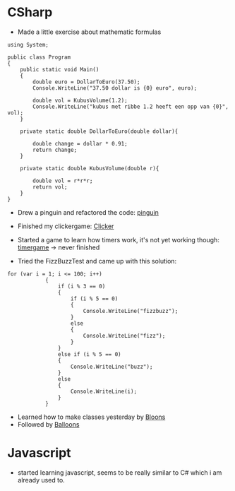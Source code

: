 # CSharp
- Made a little exercise about mathematic formulas
``` CSharp
using System;
					
public class Program
{
	public static void Main()
	{
		double euro = DollarToEuro(37.50);
		Console.WriteLine("37.50 dollar is {0} euro", euro);
		
		double vol = KubusVolume(1.2);
		Console.WriteLine("kubus met ribbe 1.2 heeft een opp van {0}", vol);
	}
	
	private static double DollarToEuro(double dollar){
		
		double change = dollar * 0.91;
		return change;
	}
	
	private static double KubusVolume(double r){
		
		double vol = r*r*r;
		return vol;
	}
}
```

- Drew a pinguin and refactored the code: [pinguin](https://github.com/LiamB-immalle/pinguin)
- Finished my clickergame: [Clicker](https://github.com/LiamB-immalle/Clicker)

- Started a game to learn how timers work, it's not yet working though: [timergame](https://github.com/LiamB-immalle/timergame) -> never finished

- Tried the FizzBuzzTest and came up with this solution:

``` CSharp
for (var i = 1; i <= 100; i++)
            {
                if (i % 3 == 0)
                {
                    if (i % 5 == 0)
                    {
                        Console.WriteLine("fizzbuzz");
                    }
                    else
                    {
                        Console.WriteLine("fizz");
                    }
                }
                else if (i % 5 == 0)
                {
                    Console.WriteLine("buzz");
                }
                else
                {
                    Console.WriteLine(i);
                }
            }
```

- Learned how to make classes yesterday by [Bloons](https://github.com/LiamB-immalle/bloons)
- Followed by [Balloons](https://github.com/LiamB-immalle/Balloons)

# Javascript

- started learning javascript, seems to be really similar to C# which i am already used to.
